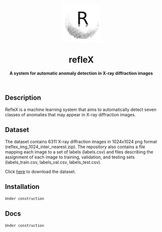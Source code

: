 <div align="center">
	<img src="icon.png" width="125" height="125">
	<h1>refleX</h1>
	<p>
		<b>A system for automatic anomaly detection in X-ray diffraction images</b>
	</p>
	<br>
</div>

## Description
RefleX is a machine learning system that aims to automatically detect seven classes of anomalies that may appear in X-ray diffraction images. 

## Dataset
The dataset contains 6311 X-ray diffraction images in 1024x1024 png format (reflex_img_1024_inter_nearest.zip). The repository also contains a file mapping each image to a set of labels (labels.csv) and files describing the assignment of each image to training, validation, and testing sets (labels_train.csv, labels_val.csv, labels_test.csv).

Click [here](https://zenodo.org/record/2605120) to download the dataset.

## Installation
`` Under construction ``

## Docs
`` Under construction ``
